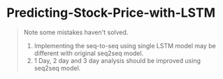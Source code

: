 # Predicting-Stock-Price-with-LSTM

> Note
> some mistakes haven't solved.
> 1. Implementing the seq-to-seq using single LSTM model may be different with original seq2seq model.
> 2. 1 Day, 2 day and 3 day analysis should be improved using seq2seq model.
